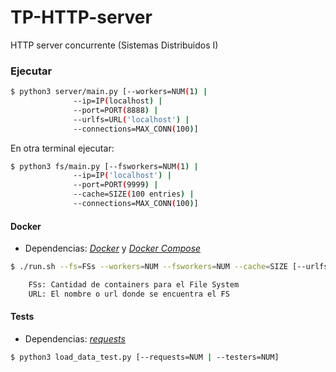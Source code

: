# TP-HTTP-server

HTTP server concurrente (Sistemas Distribuidos I)

### Ejecutar

```bash
$ python3 server/main.py [--workers=NUM(1) |
			  --ip=IP(localhost) |
			  --port=PORT(8888) |
			  --urlfs=URL('localhost') |
			  --connections=MAX_CONN(100)]
```
En otra terminal ejecutar:

```bash
$ python3 fs/main.py [--fsworkers=NUM(1) |
		      --ip=IP('localhost') |
		      --port=PORT(9999) | 
		      --cache=SIZE(100 entries) |
		      --connections=MAX_CONN(100)]
```

#### Docker

- Dependencias: [_Docker_](https://docs.docker.com/install/) y [_Docker Compose_](https://docs.docker.com/compose/install/)

```bash
$ ./run.sh --fs=FSs --workers=NUM --fsworkers=NUM --cache=SIZE [--urlfs=URL('http_fs_')]

	FSs: Cantidad de containers para el File System
	URL: El nombre o url donde se encuentra el FS
```

#### Tests

- Dependencias: [_requests_](http://www.python-requests.org/en/master/)

```bash
$ python3 load_data_test.py [--requests=NUM | --testers=NUM]
```

